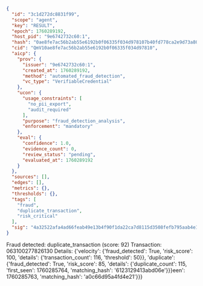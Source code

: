 ```json
{
  "id": "3c1d272dc8831f99",
  "scope": "agent",
  "key": "RESULT",
  "epoch": 1760289192,
  "host_pid": "9e6742732c60:1",
  "hash": "0ae8fe7ac56b2ab55e6192b0f06335f034d978107b40fd778ca2e9d73a809e9d",
  "cid": "QmV10ae8fe7ac56b2ab55e6192b0f06335f034d97810",
  "aicp": {
    "prov": {
      "issuer": "9e6742732c60:1",
      "created_at": 1760289192,
      "method": "automated_fraud_detection",
      "vc_type": "VerifiableCredential"
    },
    "ucon": {
      "usage_constraints": [
        "no_pii_export",
        "audit_required"
      ],
      "purpose": "fraud_detection_analysis",
      "enforcement": "mandatory"
    },
    "eval": {
      "confidence": 1.0,
      "evidence_count": 0,
      "review_status": "pending",
      "evaluated_at": 1760289192
    }
  },
  "sources": [],
  "edges": [],
  "metrics": {},
  "thresholds": {},
  "tags": [
    "fraud",
    "duplicate_transaction",
    "risk_critical"
  ],
  "sig": "4a32522afa4ad66feab49e13b4f90f1da22ca7d8115d3508fefb795aab4e1cff"
}
```

Fraud detected: duplicate_transaction (score: 92)
Transaction: 063100277826130
Details: {'velocity': {'fraud_detected': True, 'risk_score': 100, 'details': {'transaction_count': 116, 'threshold': 50}}, 'duplicate': {'fraud_detected': True, 'risk_score': 85, 'details': {'duplicate_count': 115, 'first_seen': 1760285764, 'matching_hash': '6123129413abd06e'}}}een': 1760285763, 'matching_hash': 'a0c66d95a4fd4e21'}}}